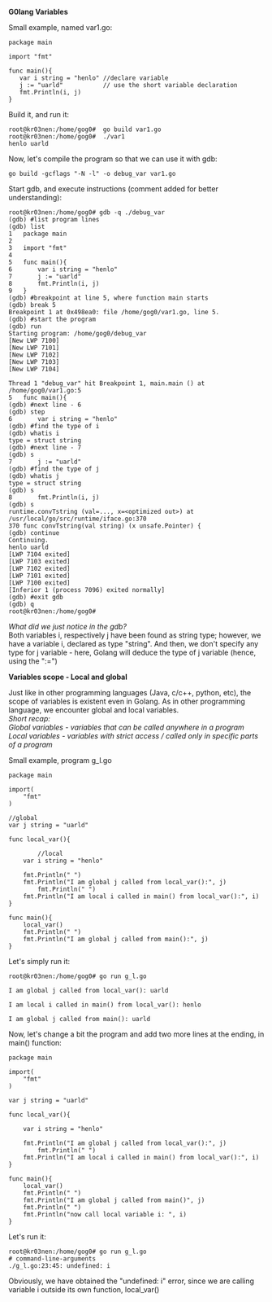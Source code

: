 
<b> G0lang Variables </b>

Small example, named var1.go:

 ```
package main

import "fmt"

func main(){
	var i string = "henlo" //declare variable
	j := "uarld"           // use the short variable declaration
	fmt.Println(i, j)
}
 ```
 
Build it, and run it:

```
root@kr03nen:/home/gog0#  go build var1.go 
root@kr03nen:/home/gog0#  ./var1 
henlo uarld
```
 

Now, let's compile the program so that we can use it with gdb:

```
go build -gcflags "-N -l" -o debug_var var1.go
```
Start gdb, and execute instructions (comment added for better understanding):

```
root@kr03nen:/home/gog0# gdb -q ./debug_var 
(gdb) #list program lines
(gdb) list
1	package main
2	
3	import "fmt"
4	
5	func main(){
6		var i string = "henlo"
7		j := "uarld"
8		fmt.Println(i, j)
9	}
(gdb) #breakpoint at line 5, where function main starts
(gdb) break 5
Breakpoint 1 at 0x498ea0: file /home/gog0/var1.go, line 5.
(gdb) #start the program
(gdb) run
Starting program: /home/gog0/debug_var 
[New LWP 7100]
[New LWP 7101]
[New LWP 7102]
[New LWP 7103]
[New LWP 7104]

Thread 1 "debug_var" hit Breakpoint 1, main.main () at /home/gog0/var1.go:5
5	func main(){
(gdb) #next line - 6
(gdb) step
6		var i string = "henlo"
(gdb) #find the type of i
(gdb) whatis i
type = struct string
(gdb) #next line - 7
(gdb) s
7		j := "uarld"
(gdb) #find the type of j
(gdb) whatis j
type = struct string
(gdb) s
8		fmt.Println(i, j)
(gdb) s
runtime.convTstring (val=..., x=<optimized out>) at /usr/local/go/src/runtime/iface.go:370
370	func convTstring(val string) (x unsafe.Pointer) {
(gdb) continue
Continuing.
henlo uarld
[LWP 7104 exited]
[LWP 7103 exited]
[LWP 7102 exited]
[LWP 7101 exited]
[LWP 7100 exited]
[Inferior 1 (process 7096) exited normally]
(gdb) #exit gdb
(gdb) q
root@kr03nen:/home/gog0# 

```

<i> What did we just notice in the gdb? </i>
<br>
Both variables i, respectively j have been found as string type; however, we have a variable i, declared as type "string". 
And then, we don't specify any type for j variable - here, Golang will deduce the type of j variable (hence, using the ":=")


<b> Variables scope - Local and global </b>

Just like in other programming languages (Java, c/c++, python, etc), the scope of variables is existent even in Golang.
As in other programming language, we encounter global and local variables. <br>
<i>Short recap: <br>
Global variables - variables that can be called anywhere in a program <br>
Local variables - variables with strict access / called only in specific parts of a program </i>

Small example, program g_l.go

```
package main

import(
	"fmt"
)

//global
var j string = "uarld"

func local_var(){

        //local
	var i string = "henlo"
	
	fmt.Println(" ")
	fmt.Println("I am global j called from local_var():", j)
        fmt.Println(" ")	
	fmt.Println("I am local i called in main() from local_var():", i)
}

func main(){
	local_var()
	fmt.Println(" ")
	fmt.Println("I am global j called from main():", j)
}
```

Let's simply run it:

```
root@kr03nen:/home/gog0# go run g_l.go 

I am global j called from local_var(): uarld
 
I am local i called in main() from local_var(): henlo
 
I am global j called from main(): uarld
```

Now, let's change a bit the program and add two more lines at the ending, in main() function:

```
package main

import(
	"fmt"
)

var j string = "uarld"

func local_var(){

	var i string = "henlo"
	
	fmt.Println("I am global j called from local_var():", j)
        fmt.Println(" ")	
	fmt.Println("I am local i called in main() from local_var():", i)
}

func main(){
	local_var()
	fmt.Println(" ")
	fmt.Println("I am global j called from main()", j)
	fmt.Println(" ")
	fmt.Println("now call local variable i: ", i)
}

```

Let's run it:

```
root@kr03nen:/home/gog0# go run g_l.go 
# command-line-arguments
./g_l.go:23:45: undefined: i
```

Obviously, we have obtained the "undefined: i" error, since we are calling variable i outside its own function, local_var()


